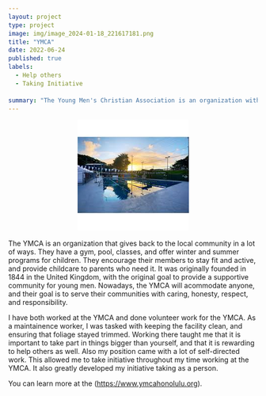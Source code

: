 ```yaml
---
layout: project
type: project
image: img/image_2024-01-18_221617181.png
title: "YMCA"
date: 2022-06-24
published: true
labels:
  - Help others
  - Taking Initiative

summary: "The Young Men's Christian Association is an organization with the goal of giving people from all walks of life to reach their full potential with dignity." 
---
```


<div style="text-align: center;">
  <img class="img-fluid" src="../img/ymcapic.jpg" style="max-width: 75%;" />
</div>

The YMCA is an organization that gives back to the local community in a lot of ways. They have a gym, pool, classes, and offer winter and summer programs for children. They encourage their members to stay fit and active, and provide childcare to parents who need it. It was originally founded in 1844 in the United Kingdom, with the original goal to provide a supportive community for young men. Nowadays, the YMCA will acommodate anyone, and their goal is to serve their communities with caring, honesty, respect, and responsibility. 

I have both worked at the YMCA and done volunteer work for the YMCA. As a maintainence worker, I was tasked with keeping the facility clean, and ensuring that foliage stayed trimmed. Working there taught me that it is important to take part in things bigger than yourself, and that it is rewarding to help others as well. Also my position came with a lot of self-directed work. This allowed me to take initiative throughout my time working at the YMCA. It also greatly developed my initiative taking as a person. 

You can learn more at the (https://www.ymcahonolulu.org).
